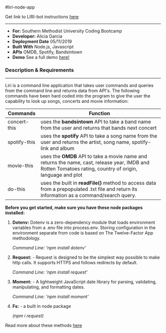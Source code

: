 #liri-node-app

Get link to LIRI-bot instructions [here](https://docs.google.com/document/d/1rhu3warj2LbRX3HtTd2IvzvEo8DPfa_Td5Vdcqm6uAs/edit?usp=sharing/)

---
- **For:** Southern Methodist University Coding Bootcamp
- **Developer:** Alicia Garcia
- **Deployment Date** 05/11/2019
- **Built With** Node.js, Javascript
- **APIs** OMDB, Spotify, Bandsintown
- **Demo**
See a full demo [here!](https://drive.google.com/file/)


### Description & Requirements
---
Liri is a command line application that takes user commands and queries from the command line and returns data from API's. The following commands have been hard coded into the program to give the user the capability to look up songs, concerts and movie information:

Commands | Function
---------|---------
concert-this | uses the **bandsintown** API to take a band name from the user and returns that bands next concert
spotify-this | uses the **spotify** API to take a song name from the user and returns the artist, song name, spotify-link and album 
movie-this | uses the **OMDB** API to take a movie name and returns the name, cast, release year, IMDB and Rotten Tomatoes rating, country of origin, language and plot 
do-this | uses the built in **readFile()** method to access data from a prepopulated .txt file and return its information as a command/search query.

**Before you get started, make sure you have these node packages installed:**
1. **Dotenv:** Dotenv is a zero-dependency module that loads environment variables from a .env file into process.env. Storing configuration in the environment separate from code is based on The Twelve-Factor App methodology.

     *Command Line: 'npm install dotenv'*


2. **Request:** - Request is designed to be the simplest way possible to make http calls. It supports HTTPS and follows redirects by default.

     *Command Line: 'npm install request'*

3. **Moment:** - A lightweight JavaScript date library for parsing, validating, manipulating, and formatting dates. 

    *Command Line: 'npm install moment'*

4. **Fs:** - a built in node package 

    *(npm i request)*


Read more about these methods [here](https://www.npmjs.com/)

